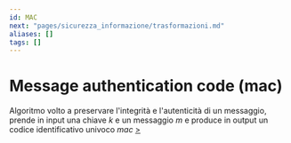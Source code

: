 ```yaml
---
id: MAC
next: "pages/sicurezza_informazione/trasformazioni.md"
aliases: []
tags: []
---
```


# Message authentication code (mac)

Algoritmo volto a preservare l'integrità e l'autenticità di un messaggio, prende in input una chiave $k$ e un messaggio $m$ e produce in output un codice identificativo univoco $mac$
[>](pages/sicurezza_informazione/trasformazioni.md)
